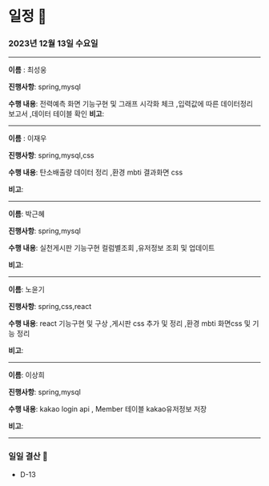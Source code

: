 # 일정 📅
### 2023년 12월 13일 수요일
---

**이름** : 최성웅

**진행사항**: spring,mysql

**수행 내용**: 전력예측 화면 기능구현 및 그래프 시각화 체크
               ,입력값에 따른 데이터정리 보고서 
               ,데이터 테이블 확인
**비고**:  

---


**이름** : 이재우

**진행사항**:  spring,mysql,css

**수행 내용**:  탄소배출량 데이터 정리
                ,환경 mbti 결과화면 css
                

**비고**:  

---

**이름**:  박근혜

**진행사항**: spring,mysql

**수행 내용**: 실천게시판 기능구현 컬럼별조회
               ,유저정보 조회 및 업데이트 

**비고**: 

---

**이름**:  노윤기

**진행사항**: spring,css,react

**수행 내용**: react 기능구현 및 구상
            ,게시판 css 추가 및 정리
            ,환경 mbti 화면css 및 기능 정리          

**비고**:  

---

**이름**:  이상희

**진행사항**: spring,mysql

**수행 내용**: kakao login api , Member 테이블 kakao유저정보 저장 

**비고**:  

---

### 일일 결산 📝
-  D-13